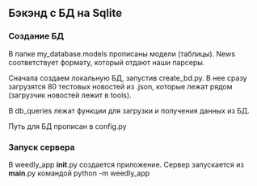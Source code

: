 ## Бэкэнд с БД на Sqlite

### Создание БД
В папке my_database.models прописаны модели (таблицы). 
News соответствует формату, который отдают наши парсеры.

Сначала создаем локальную БД, запустив create_bd.py. 
В нее сразу загрузятся 80 тестовых новостей из .json, которые лежат рядом (загрузчик новостей лежит в tools). 

В db_queries лежат функции для загрузки и получения данных из БД.

Путь для БД прописан в config.py

### Запуск сервера
В weedly_app __init__.py создается приложение. Сервер запускается из __main__.py командой python -m weedly_app




